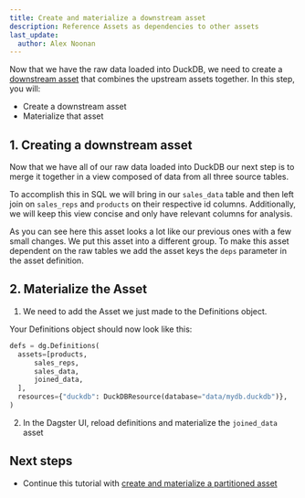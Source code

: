 ```yaml
---
title: Create and materialize a downstream asset
description: Reference Assets as dependencies to other assets
last_update:
  author: Alex Noonan
---
```


Now that we have the raw data loaded into DuckDB, we need to create a [downstream asset](/guides/build/assets-concepts/asset-dependencies) that combines the upstream assets together. In this step, you will:

- Create a downstream asset
- Materialize that asset

## 1. Creating a downstream asset

Now that we have all of our raw data loaded into DuckDB our next step is to merge it together in a view composed of data from all three source tables.

To accomplish this in SQL we will bring in our `sales_data` table and then left join on `sales_reps` and `products` on their respective id columns. Additionally, we will keep this view concise and only have relevant columns for analysis.

As you can see here this asset looks a lot like our previous ones with a few small changes. We put this asset into a different group. To make this asset dependent on the raw tables we add the asset keys the `deps` parameter in the asset definition.

<CodeExample filePath="guides/tutorials/etl_tutorial/etl_tutorial/definitions.py" language="python" lineStart="89" lineEnd="132"/>

## 2. Materialize the Asset

1. We need to add the Asset we just made to the Definitions object.

Your Definitions object should now look like this:

  ```python
  defs = dg.Definitions(
    assets=[products,
        sales_reps,
        sales_data,
        joined_data,
    ],
    resources={"duckdb": DuckDBResource(database="data/mydb.duckdb")},
  )
  ```

2. In the Dagster UI, reload definitions and materialize the `joined_data` asset

## Next steps

- Continue this tutorial with [create and materialize a partitioned asset](/tutorial/etl-tutorial/ensuring-data-quality-with-asset-checks)